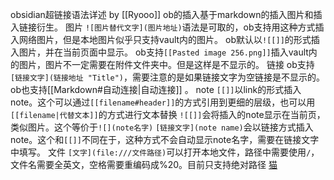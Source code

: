 obsidian超链接语法详述 by [[Ryooo]]
ob的插入基于markdown的插入图片和插入链接衍生。
图片
`![图片替代文字](图片地址)`语法是可取的，ob支持用这种方式插入网络图片，但是本地图片似乎只支持vault内的图片。
ob默认以`![[]]`的形式插入图片，并在当前页面中显示。
ob支持`[[Pasted image 256.png]]`插入vault内的图片，图片不一定需要在附件文件夹中。但是这样是不显示的。
链接
ob支持`[链接文字](链接地址 "Title")`，需要注意的是如果链接文字为空链接是不显示的。ob也支持[[Markdown#自动连接|自动连接]]	。
note
`[[]]`以link的形式插入note。这个可以通过`[[filename#header]]`的方式引用到更细的层级，也可以用`[[filename|代替文本]]`的方式进行文本替换
`![[]]`会将插入的note显示在当前页，类似图片。这个等价于`![](note名字)`
`[链接文字](note name)`会以链接方式插入note。这个和`[[]]`不同在于，这种方式不会自动显示note名字，需要在链接文字中填写。
文件
`[文字](file:///文件路径)`可以打开本地文件，路径中需要使用`/`，文件名需要全英文，空格需要重编码成%20。目前只支持绝对路径
[猫](file:///D:/Providing%20NotesForReview.docx)